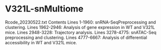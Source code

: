 # V321L-snMultiome
Rcode_20230522.txt Contents
Lines 1-1960: snRNA-SeqPreprocessing and clustering.
Lines 1962-2946: Analysis of gene expression in WT and V321L mice.
Lines 2948-3228: Trajectory analysis.
Lines 3278-4775: snATAC-Seq preprocessing and clustering.
Lines 4777-6667: Analysis of differential accessibility in WT and V321L mice.
